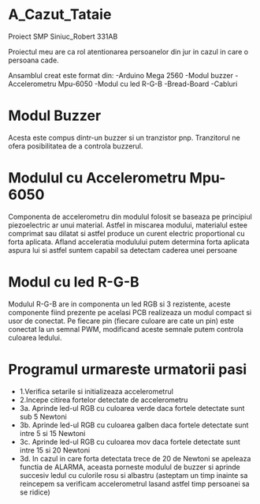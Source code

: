 # A_Cazut_Tataie
Proiect SMP Siniuc_Robert 331AB

Proiectul meu are ca rol atentionarea persoanelor din jur in cazul in care o persoana cade.

Ansamblul creat este format din:
-Arduino Mega 2560
-Modul buzzer 
-Accelerometru Mpu-6050
-Modul cu led R-G-B
-Bread-Board
-Cabluri 

<h1> Modul Buzzer  </h1>

Acesta este compus dintr-un buzzer si un tranzistor pnp.
Tranzitorul ne ofera posibilitatea de a controla buzzerul.

<h1> Modulul cu Accelerometru Mpu-6050  </h1>

Componenta de accelerometru din modulul folosit se baseaza pe principiul piezoelectric ar unui material. 
Astfel in miscarea modului, materialul estee comprimat sau dilatat si astfel produce un curent electric proportional cu forta aplicata.
Afland acceleratia modulului putem determina forta aplicata aspura lui si astfel suntem capabil sa detectam caderea unei persoane

<h1> Modul cu led R-G-B  </h1>

Modulul R-G-B are in componenta un led RGB si 3 rezistente, aceste componente fiind prezente pe acelasi PCB realizeaza un modul compact si usor de conectat.
Pe fiecare pin (fiecare culoare are cate un pin) este conectat la un semnal PWM, modificand aceste semnale putem controla culoarea ledului.


<h1>Programul urmareste urmatorii pasi</h1>
<ul>
<li>1.Verifica setarile si initializeaza accelerometrul</li>
<li>2.Incepe citirea fortelor detectate de accelerometru</li>
<li>3a. Aprinde led-ul RGB cu culoarea verde daca fortele detectate sunt sub 5 Newtoni </li>
<li>3b. Aprinde led-ul RGB cu culoarea galben daca fortele detectate sunt intre 5 si 15 Newtoni</li>
<li>3c. Aprinde led-ul RGB cu culoarea mov daca fortele detectate sunt intre 15 si 20 Newtoni</li>
<li>3d. In cazul in care forta detectata trece de 20 de Newtoni se apeleaza functia de ALARMA, aceasta porneste modulul de buzzer si aprinde succesiv ledul cu culorile rosu si albastru (asteptam un timp inainte sa reincepem sa verificam accelerometrul lasand astfel timp persoanei sa se ridice)</li>
</ul>


